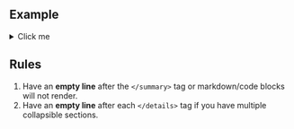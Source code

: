 ## Example
<details>
    <summary>Click me</summary>

  ### Heading
  1. Foo
  2. Bar
     * Baz
     * Qux
     
  ### Some Code
  ```js
  function logSomething(something) {
    console.log('Something', something);
  }
  ```
</details>

## Rules
1. Have an **empty line** after the `</summary>` tag or markdown/code blocks will not render.
1. Have an **empty line** after each `</details>` tag if you have multiple collapsible sections.